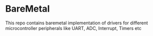 # BareMetal
This repo contains baremetal implementation of drivers for different microcontroller peripherals like UART, ADC, Interrupt, Timers etc
